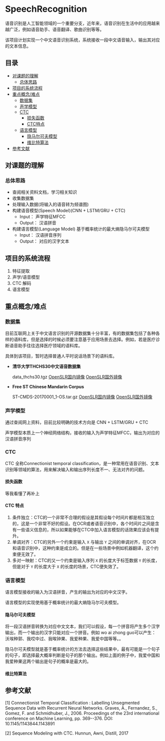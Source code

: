 # SpeechRecognition

语音识别是人工智能领域的一个重要分支，近年来，语音识别在生活中的应用越来越广泛，例如语音助手、语音翻译、歌曲识别等等。

该项目计划实现一个中文语音识别系统，系统接收一段中文语音输入，输出其对应的文本信息。

## 目录

- [对课题的理解](#对课题的理解)
    - [总体思路](#总体思路)
- [项目的系统流程](#项目的系统流程)
- [重点概念/难点](#重点概念/难点)
    - [数据集](#数据集)
    - [声学模型](#声学模型)
    - [CTC](#CTC)
        - [损失函数](#损失函数)
        - [CTC特点](#CTC特点)
    - [语言模型](#语言模型)
        - [隐马尔可夫模型](#隐马尔可夫模型)
        - [维比特算法](#维比特算法)
- [参考文献](#参考文献)


## 对课题的理解

### 总体思路

- 查阅相关资料文档，学习相关知识
- 收集数据集
- 处理输入数据(将输入的语音转为频谱图)
- 构建语音模型(Speech Model)(CNN + LSTM/GRU + CTC)
    - Input： 声学特征MFCC
    - Output： 汉语拼音
- 构建语言模型(Language Model)
    基于概率统计的最大熵隐马尔可夫模型
    - Input： 汉语拼音序列
    - Output： 对应的汉字文本

## 项目的系统流程

1. 特征提取
2. 声学/语音模型
3. CTC 解码
4. 语言模型

## 重点概念/难点

### 数据集

目前互联网上关于中文语言识别的开源数据集十分丰富，有的数据集包括了各种各样的语料库，但是选择的时候必须要注意基于应用场景去选择。例如，若是医疗诊断语音助手往往选择医疗领域的语料库。

具体到该项目，暂时选择普通人平时说话场景下的语料库。

* **清华大学THCHS30中文语音数据集**

  data_thchs30.tgz [OpenSLR国内镜像](<http://cn-mirror.openslr.org/resources/18/data_thchs30.tgz>) [OpenSLR国外镜像](<http://www.openslr.org/resources/18/data_thchs30.tgz>)
* **Free ST Chinese Mandarin Corpus** 

  ST-CMDS-20170001_1-OS.tar.gz [OpenSLR国内镜像](<http://cn-mirror.openslr.org/resources/38/ST-CMDS-20170001_1-OS.tar.gz>) [OpenSLR国外镜像](<http://www.openslr.org/resources/38/ST-CMDS-20170001_1-OS.tar.gz>)

### 声学模型

通过查阅网上资料，目前比较明确的技术方向是 CNN + LSTM/GRU + CTC

声学模型本质上一个神经网络结构，接收的输入为声学特征MFCC，输出为对应的汉语拼音序列

### CTC

CTC 全称Connectionist temporal classification，是一种常用在语音识别、文本识别等领域的算法，用来解决输入和输出序列长度不一、无法对齐的问题。

#### 损失函数

等我看懂了再补上

#### CTC 特点

1. 条件独立：CTC的一个非常不合理的假设是其假设每个时间片都是相互独立的，这是一个非常不好的假设。在OCR或者语音识别中，各个时间片之间是含有一些语义信息的，所以如果能够在CTC中加入语言模型的话效果应该会有提升。
2. 单调对齐：CTC的另外一个约束是输入 ` X ` 与输出 ` Y ` 之间的单调对齐，在OCR和语音识别中，这种约束是成立的。但是在一些场景中例如机器翻译，这个约束便无效了。
3. 多对一映射：CTC的又一个约束是输入序列 ` X ` 的长度大于标签数据 ` Y ` 的长度，但是对于 ` Y ` 的长度大于 ` X ` 的长度的场景，CTC便失效了。

### 语言模型

语言模型接收的输入为汉语拼音，产生的输出为对应的中文汉字。

语言模型的实现使用基于概率统计的最大熵隐马尔可夫模型。

#### 隐马尔可夫模型

将一段汉语拼音转换为对应中文文本，我们可以假设，每一个拼音将产生多个汉字输出，而一个输出的汉字只能对应一个拼音。例如 wo ai zhong guo可以产生：沃埃种郭、我哎中过、我唉钟果、我爱种果、我爱中国等等。。

隐马尔可夫模型就是基于概率统计的方法去选择这些结果中，最有可能是一个句子的句子，即选择最大概率判断是句子的那个输出。例如上面的例子中，我爱中国和我爱种果这两个输出是句子的概率是最大的。


#### 维比特算法

## 参考文献

[1] Connectionist Temporal Classification : Labelling Unsegmented Sequence Data with Recurrent Neural Networks. Graves, A., Fernandez, S., Gomez, F. and Schmidhuber, J., 2006. Proceedings of the 23rd international conference on Machine Learning, pp. 369--376. DOI: 10.1145/1143844.1143891

[2] Sequence Modeling with CTC. Hunnun, Awni, Distill, 2017
